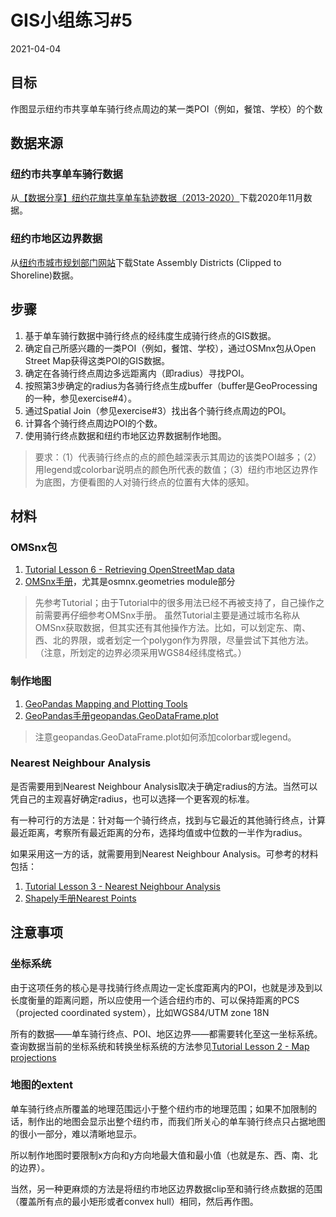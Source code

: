 # GIS小组练习#5
2021-04-04

## 目标
作图显示纽约市共享单车骑行终点周边的某一类POI（例如，餐馆、学校）的个数

## 数据来源

### 纽约市共享单车骑行数据
从[【数据分享】纽约花旗共享单车轨迹数据（2013-2020）](https://mp.weixin.qq.com/s?__biz=MzA3NTk0MTU3MA==&mid=2247504214&idx=1&sn=45cabb2f8b7352b9b34800dabb3d9735&chksm=9f6a42fba81dcbed8af62fe2e0835c7a3c0b4eb861d2252dd58e510c659c98af7c0ec73467cb&scene=126&sessionid=1607993471&key=2f88c2a11d638eea38954844950eb3d4a0d2e474fe5aa2b1b058bb12d0ad38dce02a63d1d5c001db9df6c71199a5db630d077c74628b335e19e77b0b2db9d470e9fb8723377741fbbf59609e5e06611285a5dab60c19d6061fece81d66aa62c8f1688d66512bddc694bec941bbbc170e9b2d2d7af334cefb2b8590598959fe1c&ascene=1&uin=Mjc3MTE5MzQ2Mg%3D%3D&devicetype=Windows+10+x64&version=6300002f&lang=zh_CN&exportkey=AUZZSfMZfW8IaSqkkob7XEI%3D&pass_ticket=kODwkd39ekHcduyOZOoHVP1sKpNPlAe2MDfWDkUAfb0qUlQc9G2ydfqVHCpu0%2Fs4&wx_header=0)下载2020年11月数据。

### 纽约市地区边界数据
从[纽约市城市规划部门网站](https://www1.nyc.gov/site/planning/data-maps/open-data/districts-download-metadata.page)下载State Assembly Districts (Clipped to Shoreline)数据。

## 步骤
1. 基于单车骑行数据中骑行终点的经纬度生成骑行终点的GIS数据。
2. 确定自己所感兴趣的一类POI（例如，餐馆、学校），通过OSMnx包从Open Street Map获得这类POI的GIS数据。
3. 确定在各骑行终点周边多远距离内（即radius）寻找POI。
4. 按照第3步确定的radius为各骑行终点生成buffer（buffer是GeoProcessing的一种，参见exercise#4）。
5. 通过Spatial Join（参见exercise#3）找出各个骑行终点周边的POI。
6. 计算各个骑行终点周边POI的个数。
7. 使用骑行终点数据和纽约市地区边界数据制作地图。
> 要求：（1）代表骑行终点的点的颜色越深表示其周边的该类POI越多；（2）用legend或colorbar说明点的颜色所代表的数值；（3）纽约市地区边界作为底图，方便看图的人对骑行终点的位置有大体的感知。

## 材料
### OMSnx包
1. [Tutorial Lesson 6 - Retrieving OpenStreetMap data](https://automating-gis-processes.github.io/site/notebooks/L6/retrieve_osm_data.html)
2. [OMSnx手册](https://osmnx.readthedocs.io/en/stable/#)，尤其是osmnx.geometries module部分
> 先参考Tutorial；由于Tutorial中的很多用法已经不再被支持了，自己操作之前需要再仔细参考OMSnx手册。
> 虽然Tutorial主要是通过城市名称从OMSnx获取数据，但其实还有其他操作方法。比如，可以划定东、南、西、北的界限，或者划定一个polygon作为界限，尽量尝试下其他方法。（注意，所划定的边界必须采用WGS84经纬度格式。）

### 制作地图
1. [GeoPandas Mapping and Plotting Tools](https://geopandas.org/docs/user_guide/mapping.html)
2. [GeoPandas手册geopandas.GeoDataFrame.plot](https://geopandas.org/docs/reference/api/geopandas.GeoDataFrame.plot.html)
> 注意geopandas.GeoDataFrame.plot如何添加colorbar或legend。

### Nearest Neighbour Analysis
是否需要用到Nearest Neighbour Analysis取决于确定radius的方法。当然可以凭自己的主观喜好确定radius，也可以选择一个更客观的标准。

有一种可行的方法是：针对每一个骑行终点，找到与它最近的其他骑行终点，计算最近距离，考察所有最近距离的分布，选择均值或中位数的一半作为radius。

如果采用这一方的话，就需要用到Nearest Neighbour Analysis。可参考的材料包括：
1. [Tutorial Lesson 3 - Nearest Neighbour Analysis](https://automating-gis-processes.github.io/site/notebooks/L3/nearest-neighbour.html)
2. [Shapely手册Nearest Points](https://shapely.readthedocs.io/en/stable/manual.html)

## 注意事项
### 坐标系统
由于这项任务的核心是寻找骑行终点周边一定长度距离内的POI，也就是涉及到以长度衡量的距离问题，所以应使用一个适合纽约市的、可以保持距离的PCS（projected coordinated system），比如WGS84/UTM zone 18N

所有的数据——单车骑行终点、POI、地区边界——都需要转化至这一坐标系统。查询数据当前的坐标系统和转换坐标系统的方法参见[Tutorial Lesson 2 - Map projections](https://automating-gis-processes.github.io/site/notebooks/L2/projections.html)

### 地图的extent
单车骑行终点所覆盖的地理范围远小于整个纽约市的地理范围；如果不加限制的话，制作出的地图会显示出整个纽约市，而我们所关心的单车骑行终点只占据地图的很小一部分，难以清晰地显示。

所以制作地图时要限制x方向和y方向地最大值和最小值（也就是东、西、南、北的边界）。

当然，另一种更麻烦的方法是将纽约市地区边界数据clip至和骑行终点数据的范围（覆盖所有点的最小矩形或者convex hull）相同，然后再作图。
